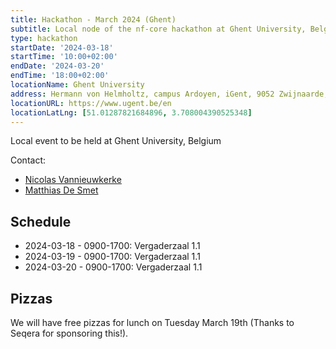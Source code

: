 ```yaml
---
title: Hackathon - March 2024 (Ghent)
subtitle: Local node of the nf-core hackathon at Ghent University, Belgium.
type: hackathon
startDate: '2024-03-18'
startTime: '10:00+02:00'
endDate: '2024-03-20'
endTime: '18:00+02:00'
locationName: Ghent University
address: Hermann von Helmholtz, campus Ardoyen, iGent, 9052 Zwijnaarde, Belgium
locationURL: https://www.ugent.be/en
locationLatLng: [51.01287821684896, 3.708004390525348]
---
```


Local event to be held at Ghent University, Belgium

Contact:

- [<i class="fab fa-slack"></i> Nicolas Vannieuwkerke](https://nfcore.slack.com/team/U03CKGEU3LZ)
- [<i class="fab fa-slack"></i> Matthias De Smet](https://nfcore.slack.com/team/U039DEJ1RJS)

## Schedule

- 2024-03-18 - 0900-1700: Vergaderzaal 1.1
- 2024-03-19 - 0900-1700: Vergaderzaal 1.1
- 2024-03-20 - 0900-1700: Vergaderzaal 1.1

## Pizzas

We will have free pizzas for lunch on Tuesday March 19th (Thanks to Seqera for sponsoring this!).
